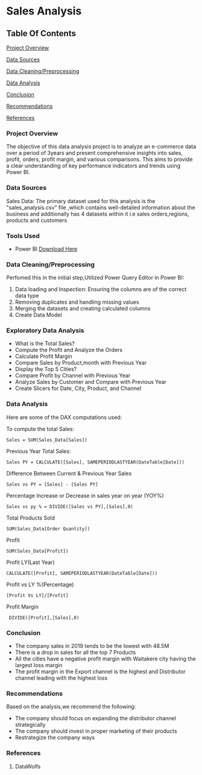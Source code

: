 # Sales Analysis


## Table Of Contents

[Project Overview](#project-overview)

[Data Sources](#data-sources)

[Data Cleaning/Preprocessing](#data-cleaning/preprocessing)

[Data Analysis](#data-analysis)

[Conclusion](#Conclusion)

[Recommendations](#Recommendations)

[References](#References)


### Project Overview

The objective of this data analysis project is to analyze an e-commerce data over a period of 3years and present comprehensive insights into sales, 
profit, orders, profit margin, and various comparisons. This aims to provide a clear understanding of key performance indicators and trends using Power BI.
  

### Data Sources

Sales Data: The primary dataset used for this analysis is the "sales_analysis.csv" file ,which contains well-detailed information about the business and additionally has
4 datasets within it i.e sales orders,regions, products and customers

### Tools Used

- Power BI [Download Here](https://powerbi.microsoft.com/en-us/downloads/)

### Data Cleaning/Preprocessing

Perfomed this in the initial step,Utilized Power Query Editor in Power BI:
1. Data loading and Inspection: Ensuring the columns are of the correct data type
2. Removing duplicates and handling missing values 
3. Merging the datasets and creating calculated columns
4. Create Data Model

### Exploratory Data Analysis

  - What is the Total Sales?
  - Compute the Profit and Analyze the Orders
  - Calculate Profit Margin
  - Compare Sales by Product,month with Previous Year
  - Display the Top 5 Cities?
  - Compare Profit by Channel with Previous Year
  - Analyze Sales by Customer and Compare with Previous Year
  - Create Slicers for Date, City, Product, and Channel

### Data Analysis

Here are some of the DAX computations used:

To compute the total Sales:

``` Sales = SUM(Sales_Data[Sales]) ```

Previous Year Total Sales:

```Sales PY = CALCULATE([Sales], SAMEPERIODLASTYEAR(DateTable[Date]))```

Difference Between Current & Previous Year Sales

```Sales vs PY = [Sales] - [Sales PY]```

Percentage Increase or Decrease in sales year on year (YOY%)

```Sales vs py % = DIVIDE([Sales vs PY],[Sales],0)```

Total Products Sold 

```SUM(Sales_Data[Order Quantity])```

Profit 

```SUM(Sales_Data[Profit])``` 

Profit LY(Last Year) 

```CALCULATE([Profit], SAMEPERIODLASTYEAR(DateTable[Date]))```

Profit vs LY %(Percentage)
 
```[Profit Vs LY]/[Profit]```

 Profit Margin

``` DIVIDE([Profit],[Sales],0)```


### Conclusion

- The company sales in 2019 tends to be the lowest with 48.5M
- There is a drop in sales for all the top 7 Products
- All the cities have a negative profit margin with Waitakere city having the largest loss margin 
- The profit margin in the Export channel is the highest and Distributor channel leading with the highest loss

### Recommendations

Based on the analysis,we recommend the following:
- The company should focus on expanding  the distributor channel strategically
- The company should invest in proper marketing of their products
- Restrategize the company ways

### References

1. DataWolfs




  
  
